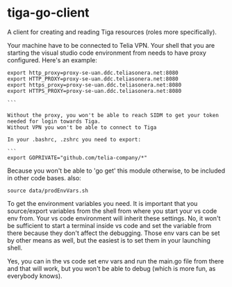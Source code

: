 # tiga-go-client
A client for creating and reading Tiga resources (roles more specifically).

Your machine have to be connected to Telia VPN.
Your shell that you are starting the visual studio code environment from needs to have proxy configured.
Here's an example:
````
export http_proxy=proxy-se-uan.ddc.teliasonera.net:8080
export HTTP_PROXY=proxy-se-uan.ddc.teliasonera.net:8080
export https_proxy=proxy-se-uan.ddc.teliasonera.net:8080
export HTTPS_PROXY=proxy-se-uan.ddc.teliasonera.net:8080

```

Without the proxy, you won't be able to reach SIDM to get your token needed for login towards Tiga.
Without VPN you won't be able to connect to Tiga

In your .bashrc, .zshrc you need to export:

```
export GOPRIVATE="github.com/telia-company/*"

````

Because you won't be able to 'go get' this module otherwise, to be included in other code bases.
also:

```
source data/prodEnvVars.sh

```
To get the environment variables you need.
It is important that you source/export variables from the shell from where you start your vs code env from.
Your vs code environment will inherit these settings.
No, it won't be sufficient to start a terminal inside vs code and set the variable from there because they don't affect the debugging. Those env vars can be set by other means as well, but the easiest is to set them in your launching shell.

Yes, you can in the vs code set env vars and run the main.go file from there and that will work, but you won't be able to debug (which is more fun, as everybody knows).